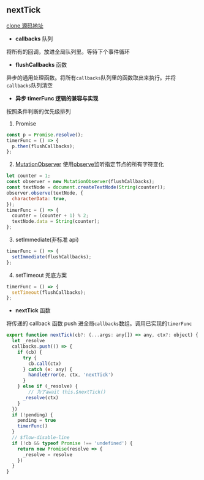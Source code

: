 ## nextTick

[clone 源码地址](https://github.com/xiaoxintang/vue/blob/main/src/core/util/next-tick.ts)

- **callbacks** 队列

将所有的回调，放进全局队列里。等待下个事件循环

- **flushCallbacks** 函数

异步的通用处理函数。将所有`callbacks`队列里的函数取出来执行。并将`callbacks`队列清空

- **异步 timerFunc 逻辑的兼容与实现**

按照条件判断的优先级排列

1. Promise

```js
const p = Promise.resolve();
timerFunc = () => {
  p.then(flushCallbacks);
};
```

2. [MutationObserver](https://developer.mozilla.org/zh-CN/docs/Web/API/MutationObserver) 使用[observe](https://developer.mozilla.org/zh-CN/docs/Web/API/MutationObserver/observe)监听指定节点的所有字符变化

```js
let counter = 1;
const observer = new MutationObserver(flushCallbacks);
const textNode = document.createTextNode(String(counter));
observer.observe(textNode, {
  characterData: true,
});
timerFunc = () => {
  counter = (counter + 1) % 2;
  textNode.data = String(counter);
};
```

3. setImmediate(非标准 api)

```js
timerFunc = () => {
  setImmediate(flushCallbacks);
};
```

4. setTimeout 兜底方案

```js
timerFunc = () => {
  setTimeout(flushCallbacks);
};
```

- **nextTick** 函数

将传递的 callback 函数 push 进全局`callbacks`数组。调用已实现的`timerFunc`

```js
export function nextTick(cb?: (...args: any[]) => any, ctx?: object) {
  let _resolve
  callbacks.push(() => {
    if (cb) {
      try {
        cb.call(ctx)
      } catch (e: any) {
        handleError(e, ctx, 'nextTick')
      }
    } else if (_resolve) {
        // 为了await this.$nextTick()
      _resolve(ctx)
    }
  })
  if (!pending) {
    pending = true
    timerFunc()
  }
  // $flow-disable-line
  if (!cb && typeof Promise !== 'undefined') {
    return new Promise(resolve => {
      _resolve = resolve
    })
  }
}

```
